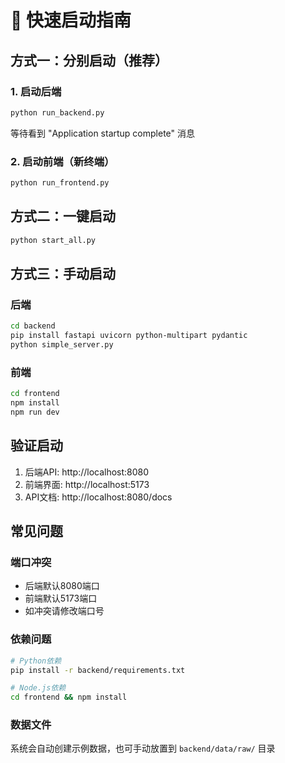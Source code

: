 # 🚀 快速启动指南

## 方式一：分别启动（推荐）

### 1. 启动后端
```bash
python run_backend.py
```
等待看到 "Application startup complete" 消息

### 2. 启动前端（新终端）
```bash
python run_frontend.py  
```

## 方式二：一键启动
```bash
python start_all.py
```

## 方式三：手动启动

### 后端
```bash
cd backend
pip install fastapi uvicorn python-multipart pydantic
python simple_server.py
```

### 前端
```bash
cd frontend  
npm install
npm run dev
```

## 验证启动

1. 后端API: http://localhost:8080
2. 前端界面: http://localhost:5173
3. API文档: http://localhost:8080/docs

## 常见问题

### 端口冲突
- 后端默认8080端口
- 前端默认5173端口
- 如冲突请修改端口号

### 依赖问题
```bash
# Python依赖
pip install -r backend/requirements.txt

# Node.js依赖  
cd frontend && npm install
```

### 数据文件
系统会自动创建示例数据，也可手动放置到 `backend/data/raw/` 目录
